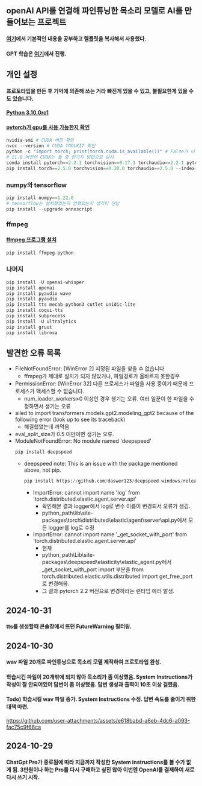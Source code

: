 ## openAI API를 연결해 파인튜닝한 목소리 모델로 AI를 만들어보는 프로젝트
#### [여기](https://sesang06.tistory.com/216)에서 기본적인 내용을 공부하고 템플릿을 복사해서 사용했다.
#### GPT 학습은 [여기](https://github.com/ered1228/AI_Frieren)에서 진행.

## 개인 설정
#### 프로토타입을 만든 후 기억에 의존해 쓰는 거라 빠진게 있을 수 있고, 불필요한게 있을 수도 있습니다.
#### [Python 3.10.0rc1](https://www.python.org/ftp/python/3.10.0/python-3.10.0rc1-amd64.exe)
#### [pytorch가 gpu를 사용 가능한지 확인](https://like-grapejuice.tistory.com/401)
``` python
nvidia-smi # CUDA 버전 확인
nvcc --version # CUDA TOOLKIT 확인
python -c "import torch; print(torch.cuda.is_available())" # False가 나오는 경우 자신의 NVIDIA가 지원하는 버전의 CUDA 설치.
# 11.8 버전의 CUDA는 둘 중 한가지 방법으로 설치
conda install pytorch==2.2.1 torchvision==0.17.1 torchaudio==2.2.1 pytorch-cuda=11.8 -c pytorch -c nvidia
pip install torch==2.5.0 torchvision==0.20.0 torchaudio==2.5.0 --index-url https://download.pytorch.org/whl/cu118
```

### numpy와 tensorflow
``` python
pip install numpy==1.22.0
# tensorflow는 설치했었는지 안했었는지 생각이 안남
pip install --upgrade onnxscript
```

### ffmpeg
#### [ffmpeg 프로그램 설치](https://onlytojay.medium.com/%ED%8C%8C%EC%9D%B4%EC%8D%AC%EC%9C%BC%EB%A1%9C-ffmpeg-a0f1b3fae819)
``` python
pip install ffmpeg-python
```

### 나머지
``` python
pip install -U openai-whisper
pip install openai
pip install pyaudio wave
pip install pyaudio
pip install tts mecab-python3 cutlet unidic-lite
pip install coqui-tts
pip install subprocess
pip install -U ultralytics
pip install gruut
pip install librosa
```

## 발견한 오류 목록
- FileNotFoundError: [WinError 2] 지정된 파일을 찾을 수 없습니다
  - ffmpeg가 제대로 설치가 되지 않았거나, 파일경로가 올바르지 못한경우
- PermissionError: [WinError 32] 다른 프로세스가 파일을 사용 중이기 때문에 프로세스가 액세스할 수 없습니다.
  - num_loader_workers>0 이상인 경우 생기는 오류. 여러 일꾼이 한 파일을 수정하면서 생기는 오류
- ailed to import transformers.models.gpt2.modeling_gpt2 because of the following error (look up to see its traceback)
  - 해결했었는데 까먹음
- eval_split_size가 0.5 미만이면 생기는 오류.
- ModuleNotFoundError: No module named 'deepspeed'
  ```python
  pip install deepspeed
  ```
  - deepspeed note: This is an issue with the package mentioned above, not pip.
    ```python
    pip install https://github.com/daswer123/deepspeed-windows/releases/download/13.1/deepspeed-0.13.1+cu118-cp310-cp310-win_amd64.whl
    ```
      - ImportError: cannot import name 'log' from 'torch.distributed.elastic.agent.server.api'
        - 확인해본 결과 logger에서 log로 변수 이름이 변경되서 오류가 생김.
        -  python_path\lib\site-packages\torch\distributed\elastic\agent\server\api.py에서 모든 logger를 log로 수정
      - ImportError: cannot import name '_get_socket_with_port' from 'torch.distributed.elastic.agent.server.api'
        - 현재  
        -  python_path\Lib\site-packages\deepspeed\elasticity\elastic_agent.py에서 _get_socket_with_port import 부분을 from torch.distributed.elastic.utils.distributed import get_free_port로 변경해봄.
        - 그 결과 pytorch 2.2 버전으로 변경하라는 런타임 에러 발생.
       
## 2024-10-31
#### tts를 생성할때 콘솔창에서 뜨던 FutureWarning 필터링.

## 2024-10-30 
#### wav 파일 20개로 파인튜닝으로 목소리 모델 제작하여 프로토타입 완성.
#### 학습시킨 파일이 20개밖에 되지 않아 목소리가 좀 이상했음. System Instructions가 작성이 잘 안되어있어 답변이 좀 이상했음. 답변 생성과 출력이 10초 이상 걸렸음.
#### Todo) 학습시킬 wav 파일 증가. System Instructions 수정. 답변 속도를 줄이기 위한 대책 마련.
https://github.com/user-attachments/assets/e618babd-a6eb-4dc6-a093-fac75c9f66ca

## 2024-10-29
#### ChatGpt Pro가 종료됨에 따라 지금까지 작성한 System instructions를 볼 수가 없게 됨. 3만원이나 하는 Pro를 다시 구매하고 싶진 않아 이번엔 OpenAI를 결제하여 새로 다시 쓰기 시작.
